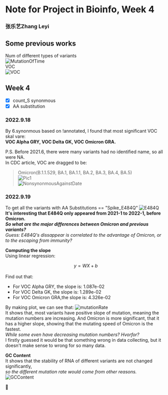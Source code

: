 # Note for Project in Bioinfo, Week 4
### 张乐艺Zhang Leyi

## Some previous works   
Num of different types of variants   
![MutationOfTime](https://github.com/KirakiraZLY/Variants-and-mutation-rate-in-SARS-Cov2/blob/main/Img/Mutations%20during%20time.png?raw=true)   
VOC   
![VOC](https://github.com/KirakiraZLY/Variants-and-mutation-rate-in-SARS-Cov2/blob/main/Img/VOC.png?raw=true)
## Week 4
-[x] count_S synonmous   
-[x] AA substitution
### 2022.9.18
By 6.synonmous based on !annotated, I found that most significant VOC skal vare:   
**VOC Alpha GRY, VOC Delta GK, VOC Omicron GRA.**  

P.S. Before 2021.6, there were many variants had no identified name, so all were NA.   
In CDC article, VOC are dragged to be: 
> Omicron(B.1.1.529, BA.1, BA.1.1, BA.2, BA.3, BA.4, BA.5)   
![Pic1](https://github.com/KirakiraZLY/Variants-and-mutation-rate-in-SARS-Cov2/blob/main/Img/Synonmous%20against%20date.png?raw=true)   
![NonsynonmousAgainstDate](https://github.com/KirakiraZLY/Variants-and-mutation-rate-in-SARS-Cov2/blob/main/Img/Non%20Synonmous%20against%20date.png?raw=true)
### 2022.9.19   
To get all the variants with AA Substitutions == "Spike_E484Q"
![E484Q](https://github.com/KirakiraZLY/Variants-and-mutation-rate-in-SARS-Cov2/blob/main/Img/Spike_E484Q_Synonmous.png?raw=true)   
**It's interesting that E484Q only appeared from 2021-1 to 2022-1, before Omicron.**   
***So what are the major differences between Omicron and previous variants?***   
*Guess: E484Q's dissappear is correlated to the advantage of Omicron, or to the escaping from immunity?*
   
**Computing the slope**  
Using linear regression:<center> $y=WX+b$</center>    
Find out that:   
- For VOC Alpha GRY,  the slope is: 1.087e-02
- For VOC Delta GK,   the slope is: 1.289e-02
- For VOC Omicron GRA,the slope is: 4.326e-02
   
By making plot, we can see that: 
![mutationRate](https://github.com/KirakiraZLY/Variants-and-mutation-rate-in-SARS-Cov2/blob/main/Img/MutationRateOfDifferentVariants.png?raw=true)   
It shows that, most variants have positive slope of mutation, meaning the mutation numbers are increasing. And Omicron is more significant, that it has a higher slope, showing that the mutating speed of Omicron is the fastest.   
*While some even have decreasing mutation numbers? Hvorfor?*   
I firstly guessed it would be that something wrong in data collecting, but it doesn't make sense to wrong for so many data.
   
**GC Content**    
It shows that the stability of RNA of different variants are not changed significantly,    
*so the different mutation rate would come from other reasons.*
![GCContent](https://github.com/KirakiraZLY/Variants-and-mutation-rate-in-SARS-Cov2/blob/main/Img/GCContent.png?raw=true)   

🐰